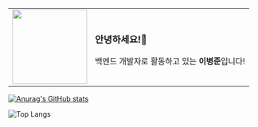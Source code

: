 <table>
  <tr>
    <td><img src="[https://your-image-url.com/avatar.png](https://avatars.githubusercontent.com/u/58235899?v=4)" width="150"></td>
    <td>
      <h3>안녕하세요!👋</h3>
      <p>백엔드 개발자로 활동하고 있는 <b>이병준</b>입니다!</p>
    </td>
  </tr>
</table>

[![Anurag's GitHub stats](https://github-readme-stats.vercel.app/api?username=pojun406)](https://github.com/anuraghazra/github-readme-stats)

![Top Langs](https://github-readme-stats.vercel.app/api/top-langs/?username=pojun406&hide=html,javascript,typescript,tex,css)
<!--
**pojun406/pojun406** is a ✨ _special_ ✨ repository because its `README.md` (this file) appears on your GitHub profile.

Here are some ideas to get you started:

- 🔭 I’m currently working on ...
- 🌱 I’m currently learning ...
- 👯 I’m looking to collaborate on ...
- 🤔 I’m looking for help with ...
- 💬 Ask me about ...
- 📫 How to reach me: ...
- 😄 Pronouns: ...
- ⚡ Fun fact: ...
-->
